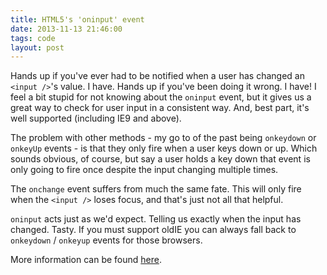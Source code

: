 ```yaml
---
title: HTML5's 'oninput' event
date: 2013-11-13 21:46:00 
tags: code
layout: post
---
```

Hands up if you've ever had to be notified when a user has changed an `<input />`'s value. I have. Hands up if you've been doing it wrong. I have! I feel a bit stupid for not knowing about the `oninput` event, but it gives us a great way to check for user input in a consistent way. And, best part, it's well supported (including IE9 and above). 

The problem with other methods - my go to of the past being `onkeydown` or `onkeyUp` events - is that they only fire when a user keys down or up. Which sounds obvious, of course, but say a user holds a key down that event is only going to fire once despite the input changing multiple times. 

The `onchange` event suffers from much the same fate. This will only fire when the `<input />` loses focus, and that's just not all that helpful. 

`oninput` acts just as we'd expect. Telling us exactly when the input has changed. Tasty. If you must support oldIE you can always fall back to `onkeydown` / `onkeyup` events for those browsers. 

More information can be found [here](https://developer.mozilla.org/en-US/docs/Web/Reference/Events/input?redirectlocale=en-US&redirectslug=DOM%2FMozilla_event_reference%2Finput).
